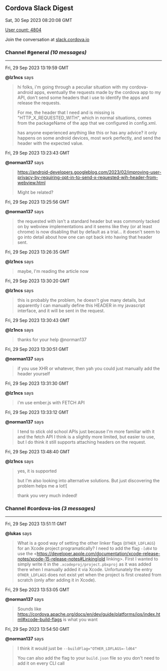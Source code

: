 ## Cordova Slack Digest
Sat, 30 Sep 2023 08:20:08 GMT

[User count: 4804](https://cordova.slack.com/)


Join the conversation at [slack.cordova.io](http://slack.cordova.io/)

### __Channel #general__ _(10 messages)_
---

Fri, 29 Sep 2023 13:19:59 GMT

__@lz1ncs__ says 
> hi folks, i'm going through a peculiar situation with my cordova-android apps, eventually the requests made by the cordova app to my API, don't send some headers that i use to identify the apps and release the requests.
> 
> For me, the header that I need and is missing is "HTTP_X_REQUESTED_WITH", which in normal situations, comes from the packageName of the app that we configured in config.xml.
> 
> has anyone experienced anything like this or has any advice? it only happens on some android devices, most work perfectly, and send the header with the expected value.
> 

Fri, 29 Sep 2023 13:23:43 GMT

__@norman137__ says 
> <https://android-developers.googleblog.com/2023/02/improving-user-privacy-by-requiring-opt-in-to-send-x-requested-wih-header-from-webview.html>
> 
> Might be related?
> 

Fri, 29 Sep 2023 13:25:56 GMT

__@norman137__ says 
> the requested with isn't a standard header but was commonly tacked on by webview implementations and it seems like they (or at least chrome) is now disabling that by default as a trial... it doesn't seem to go into detail about how one can opt back into having that header sent.
> 

Fri, 29 Sep 2023 13:26:35 GMT

__@lz1ncs__ says 
> maybe, I'm reading the article now
> 

Fri, 29 Sep 2023 13:30:20 GMT

__@lz1ncs__ says 
> this is probably the problem, he doesn't give many details, but apparently I can manually define this HEADER in my javascript interface, and it will be sent in the request.
> 

Fri, 29 Sep 2023 13:30:43 GMT

__@lz1ncs__ says 
> thanks for your help @norman137
> 

Fri, 29 Sep 2023 13:30:51 GMT

__@norman137__ says 
> if you use XHR or whatever, then yah you could just manually add the header yourself
> 

Fri, 29 Sep 2023 13:31:30 GMT

__@lz1ncs__ says 
> i'm use ember.js with FETCH API
> 

Fri, 29 Sep 2023 13:33:12 GMT

__@norman137__ says 
> I tend to stick old school APIs just because I'm more familiar with it and the fetch API I think is a slightly more limited, but easier to use, but I do think it still supports attaching headers on the request.
> 

Fri, 29 Sep 2023 13:48:40 GMT

__@lz1ncs__ says 
> yes, it is supported
> 
> but I'm also looking into alternative solutions. But just discovering the problem helps me a lot![
> 
> thank you very much indeed!
> 

### __Channel #cordova-ios__ _(3 messages)_
---

Fri, 29 Sep 2023 13:51:11 GMT

__@lukas__ says 
> What is a good way of setting the other linker flags (`OTHER_LDFLAGS`) for an Xcode project programatically?
> I need to add the flag _`-ld64`_ to use the <https://developer.apple.com/documentation/xcode-release-notes/xcode-15-release-notes#Linking|old linking>.
> First I wanted to simply write it in the `.xcodeproj/project.pbxproj` as it was added there when I manually added it via Xcode. Unfortunately the entry `OTHER_LDFLAGS` does not exist yet when the project is first created from scratch (only after adding it in Xcode).
> 

Fri, 29 Sep 2023 13:53:05 GMT

__@norman137__ says 
> Sounds like <https://cordova.apache.org/docs/en/dev/guide/platforms/ios/index.html#xcode-build-flags> is what you want
> 

Fri, 29 Sep 2023 13:54:50 GMT

__@norman137__ says 
> I think it would just be `--buildFlag="OTHER_LDFLAGS=-ld64"`
> 
> You can also add the flag to your `build.json` file so you don't need to add it on every CLI call
> 
